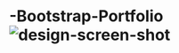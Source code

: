 # -Bootstrap-Portfolio![design-screen-shot](https://user-images.githubusercontent.com/116298145/225099944-a933c4a9-232f-4c33-b983-7644621d7263.jpg)
